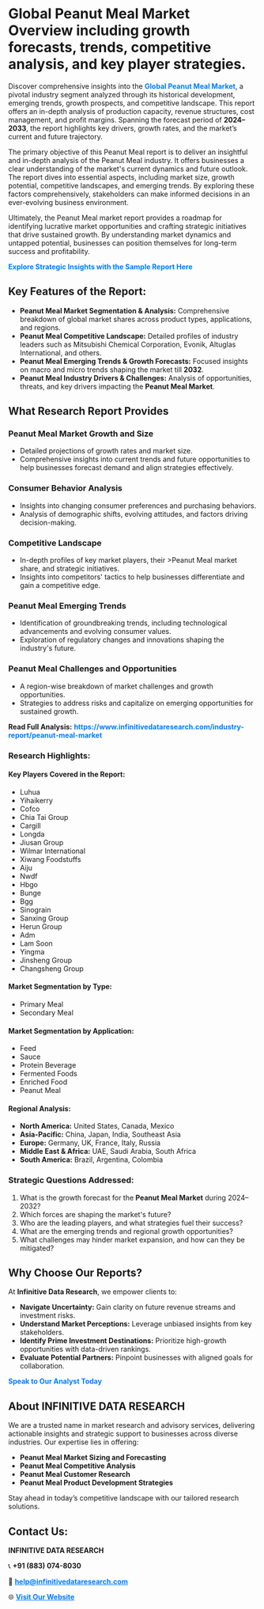 <h1>Global Peanut Meal Market Overview including growth forecasts, trends, competitive analysis, and key player strategies.</h1>
<p>
Discover comprehensive insights into the 
<a href="https://www.infinitivedataresearch.com/industry-report/peanut-meal-market" rel="dofollow" style="color: #007BFF; text-decoration: none;"><strong>Global Peanut Meal Market</strong></a>, a pivotal industry segment analyzed through its historical development, emerging trends, growth prospects, and competitive landscape. This report offers an in-depth analysis of production capacity, revenue structures, cost management, and profit margins. Spanning the forecast period of <strong>2024–2033</strong>, the report highlights key drivers, growth rates, and the market’s current and future trajectory.
</p>
<p>
The primary objective of this Peanut Meal report is to deliver an insightful and in-depth analysis of the Peanut Meal industry. It offers businesses a clear understanding of the market's current dynamics and future outlook. The report dives into essential aspects, including market size, growth potential, competitive landscapes, and emerging trends. By exploring these factors comprehensively, stakeholders can make informed decisions in an ever-evolving business environment.
</p>
<p>
Ultimately, the Peanut Meal market report provides a roadmap for identifying lucrative market opportunities and crafting strategic initiatives that drive sustained growth. By understanding market dynamics and untapped potential, businesses can position themselves for long-term success and profitability.
</p>
<p>
<a href="https://www.infinitivedataresearch.com/request-sample/reportId=110285" style="color: #007BFF; text-decoration: none;"><strong>Explore Strategic Insights with the Sample Report Here</strong></a>
</p>

<h2>Key Features of the Report:</h2>
<ul>
<li><strong>Peanut Meal Market Segmentation & Analysis:</strong> Comprehensive breakdown of global market shares across product types, applications, and regions.</li>
<li><strong>Peanut Meal Competitive Landscape:</strong> Detailed profiles of industry leaders such as Mitsubishi Chemical Corporation, Evonik, Altuglas International, and others.</li>
<li><strong>Peanut Meal Emerging Trends & Growth Forecasts:</strong> Focused insights on macro and micro trends shaping the market till <strong>2032</strong>.</li>
<li><strong>Peanut Meal Industry Drivers & Challenges:</strong> Analysis of opportunities, threats, and key drivers impacting the <strong>Peanut Meal Market</strong>.</li>
</ul>

<h2>What Research Report Provides</h2>
<h3>Peanut Meal Market Growth and Size</h3>
<ul>
<li>Detailed projections of growth rates and market size.</li>
<li>Comprehensive insights into current trends and future opportunities to help businesses forecast demand and align strategies effectively.</li>
</ul>

<h3>Consumer Behavior Analysis</h3>
<ul>
<li>Insights into changing consumer preferences and purchasing behaviors.</li>
<li>Analysis of demographic shifts, evolving attitudes, and factors driving decision-making.</li>
</ul>

<h3>Competitive Landscape</h3>
<ul>
<li>In-depth profiles of key market players, their >Peanut Meal market share, and strategic initiatives.</li>
<li>Insights into competitors' tactics to help businesses differentiate and gain a competitive edge.</li>
</ul>

<h3>Peanut Meal Emerging Trends</h3>
<ul>
<li>Identification of groundbreaking trends, including technological advancements and evolving consumer values.</li>
<li>Exploration of regulatory changes and innovations shaping the industry's future.</li>
</ul>

<h3>Peanut Meal Challenges and Opportunities</h3>
<ul>
<li>A region-wise breakdown of market challenges and growth opportunities.</li>
<li>Strategies to address risks and capitalize on emerging opportunities for sustained growth.</li>
</ul>
<p><strong>Read Full Analysis:</strong> <a href="https://www.infinitivedataresearch.com/industry-report/peanut-meal-market" rel="dofollow" style="color: #007BFF; text-decoration: none;"><strong>https://www.infinitivedataresearch.com/industry-report/peanut-meal-market</strong></a></p>
<h3>Research Highlights:</h3>
<h4>Key Players Covered in the Report:</h4>
<ul><li>Luhua</li><li>Yihaikerry</li><li>Cofco</li><li>Chia Tai Group</li><li>Cargill</li><li>Longda</li><li>Jiusan Group</li><li>Wilmar International</li><li>Xiwang Foodstuffs</li><li>Aiju</li><li>Nwdf</li><li>Hbgo</li><li>Bunge</li><li>Bgg</li><li>Sinograin</li><li>Sanxing Group</li><li>Herun Group</li><li>Adm</li><li>Lam Soon</li><li>Yingma</li><li>Jinsheng Group</li><li>Changsheng Group</li></ul>
<h4>Market Segmentation by Type:</h4>
<ul><li>Primary Meal</li><li>Secondary Meal</li></ul>
<h4>Market Segmentation by Application:</h4>
<ul><li>Feed</li><li>Sauce</li><li>Protein Beverage</li><li>Fermented Foods</li><li>Enriched Food</li><li>Peanut Meal</li></ul>

<h4>Regional Analysis:</h4>
<ul>
<li><strong>North America:</strong> United States, Canada, Mexico</li>
<li><strong>Asia-Pacific:</strong> China, Japan, India, Southeast Asia</li>
<li><strong>Europe:</strong> Germany, UK, France, Italy, Russia</li>
<li><strong>Middle East & Africa:</strong> UAE, Saudi Arabia, South Africa</li>
<li><strong>South America:</strong> Brazil, Argentina, Colombia</li>
</ul>

<h3>Strategic Questions Addressed:</h3>
<ol>
<li>What is the growth forecast for the <strong>Peanut Meal Market</strong> during 2024–2032?</li>
<li>Which forces are shaping the market's future?</li>
<li>Who are the leading players, and what strategies fuel their success?</li>
<li>What are the emerging trends and regional growth opportunities?</li>
<li>What challenges may hinder market expansion, and how can they be mitigated?</li>
</ol>

<h2>Why Choose Our Reports?</h2>
<p>At <strong>Infinitive Data Research</strong>, we empower clients to:</p>
<ul>
<li><strong>Navigate Uncertainty:</strong> Gain clarity on future revenue streams and investment risks.</li>
<li><strong>Understand Market Perceptions:</strong> Leverage unbiased insights from key stakeholders.</li>
<li><strong>Identify Prime Investment Destinations:</strong> Prioritize high-growth opportunities with data-driven rankings.</li>
<li><strong>Evaluate Potential Partners:</strong> Pinpoint businesses with aligned goals for collaboration.</li>
</ul>
<p><a href="https://www.infinitivedataresearch.com/industry-report/peanut-meal-market" rel="dofollow" style="color: #007BFF; text-decoration: none;"><strong>Speak to Our Analyst Today</strong></a></p>

<h2>About INFINITIVE DATA RESEARCH</h2>
<p>We are a trusted name in market research and advisory services, delivering actionable insights and strategic support to businesses across diverse industries. Our expertise lies in offering:</p>
<ul>
<li><strong>Peanut Meal Market Sizing and Forecasting</strong></li>
<li><strong>Peanut Meal Competitive Analysis</strong></li>
<li><strong>Peanut Meal Customer Research</strong></li>
<li><strong>Peanut Meal Product Development Strategies</strong></li>
</ul>
<p>Stay ahead in today’s competitive landscape with our tailored research solutions.</p>

<h2>Contact Us:</h2>
<p><strong>INFINITIVE DATA RESEARCH</strong></p>
<p>📞 <strong>+91 (883) 074-8030</strong></p>
<p>📧 <strong><a href="mailto:help@infinitivedataresearch.com" style="color: #007BFF;">help@infinitivedataresearch.com</a></strong></p>
<p>🌐 <strong><a href="https://www.infinitivedataresearch.com" rel="dofollow" style="color: #007BFF;">Visit Our Website</a></strong></p>